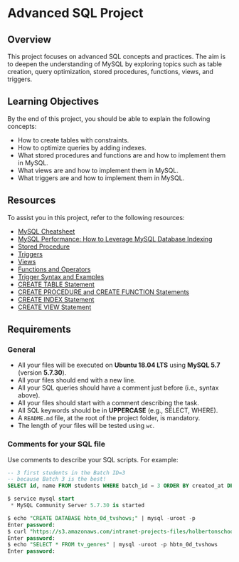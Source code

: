 # Advanced SQL Project

## Overview

This project focuses on advanced SQL concepts and practices. The aim is to deepen the understanding of MySQL by exploring topics such as table creation, query optimization, stored procedures, functions, views, and triggers.

## Learning Objectives

By the end of this project, you should be able to explain the following concepts:

- How to create tables with constraints.
- How to optimize queries by adding indexes.
- What stored procedures and functions are and how to implement them in MySQL.
- What views are and how to implement them in MySQL.
- What triggers are and how to implement them in MySQL.

## Resources

To assist you in this project, refer to the following resources:

- [MySQL Cheatsheet](https://www.example.com)
- [MySQL Performance: How to Leverage MySQL Database Indexing](https://www.example.com)
- [Stored Procedure](https://www.example.com)
- [Triggers](https://www.example.com)
- [Views](https://www.example.com)
- [Functions and Operators](https://www.example.com)
- [Trigger Syntax and Examples](https://www.example.com)
- [CREATE TABLE Statement](https://www.example.com)
- [CREATE PROCEDURE and CREATE FUNCTION Statements](https://www.example.com)
- [CREATE INDEX Statement](https://www.example.com)
- [CREATE VIEW Statement](https://www.example.com)

## Requirements

### General

- All your files will be executed on **Ubuntu 18.04 LTS** using **MySQL 5.7** (version **5.7.30**).
- All your files should end with a new line.
- All your SQL queries should have a comment just before (i.e., syntax above).
- All your files should start with a comment describing the task.
- All SQL keywords should be in **UPPERCASE** (e.g., SELECT, WHERE).
- A `README.md` file, at the root of the project folder, is mandatory.
- The length of your files will be tested using `wc`.

### Comments for your SQL file

Use comments to describe your SQL scripts. For example:

```sql
-- 3 first students in the Batch ID=3
-- because Batch 3 is the best!
SELECT id, name FROM students WHERE batch_id = 3 ORDER BY created_at DESC LIMIT 3;

$ service mysql start
 * MySQL Community Server 5.7.30 is started

$ echo "CREATE DATABASE hbtn_0d_tvshows;" | mysql -uroot -p
Enter password: 
$ curl "https://s3.amazonaws.com/intranet-projects-files/holbertonschool-higher-level_programming+/274/hbtn_0d_tvshows.sql" -s | mysql -uroot -p hbtn_0d_tvshows
Enter password: 
$ echo "SELECT * FROM tv_genres" | mysql -uroot -p hbtn_0d_tvshows
Enter password: 

